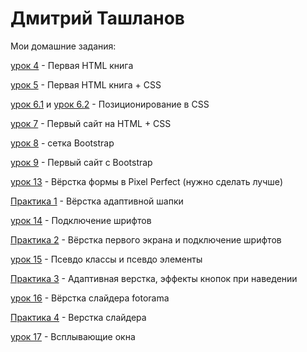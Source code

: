 # Дмитрий Ташланов
Мои домашние задания:

[урок 4](DmitryVT.github.io/lesson_4/ "Первая HTML книга") - Первая HTML книга

[урок 5](DmitryVT.github.io/lesson_5/ "Первая HTML книга + CSS") - Первая HTML книга + CSS

[урок 6.1](DmitryVT.github.io/lesson_6.1/ "CSS") и [урок 6.2](DmitryVT.github.io/lesson_6.2/ "CSS") - Позиционирование в CSS

[урок 7](DmitryVT.github.io/lesson_7/src/ "Первый сайт на HTML + CSS") - Первый сайт на HTML + CSS

[урок 8](DmitryVT.github.io/lesson_8/ "сетка Bootstrap") - сетка Bootstrap

[урок 9](DmitryVT.github.io/lesson_9/ "Первый сайт с Bootstrap") - Первый сайт с Bootstrap

[урок 13](DmitryVT.github.io/lesson_13/ "Pixel Perfect") - Вёрстка формы в Pixel Perfect (нужно сделать лучше)

[Практика 1](DmitryVT.github.io/practic_1/src/ "Header") - Вёрстка адаптивной шапки

[урок 14](DmitryVT.github.io/lesson_14/ "Подключение шрифтов") - Подключение шрифтов

[Практика 2](DmitryVT.github.io/practic_2/src/ "Main") - Вёрстка первого экрана и подключение шрифтов

[урок 15](DmitryVT.github.io/lesson_15/ "Псевдо классы и псевдо элементы") - Псевдо классы и псевдо элементы

[Практика 3](DmitryVT.github.io/practic_3/src/ "Адаптивная верстка, эффекты кнопок при наведении") - Адаптивная верстка, эффекты кнопок при наведении

[урок 16](DmitryVT.github.io/lesson_16/ "Слайдер") - Вёрстка слайдера fotorama

[Практика 4](DmitryVT.github.io/practic_4/src/ "Верстка слайдера") - Верстка слайдера

[урок 17](DmitryVT.github.io/lesson_17/src/ "Всплывающие окна") - Всплывающие окна
